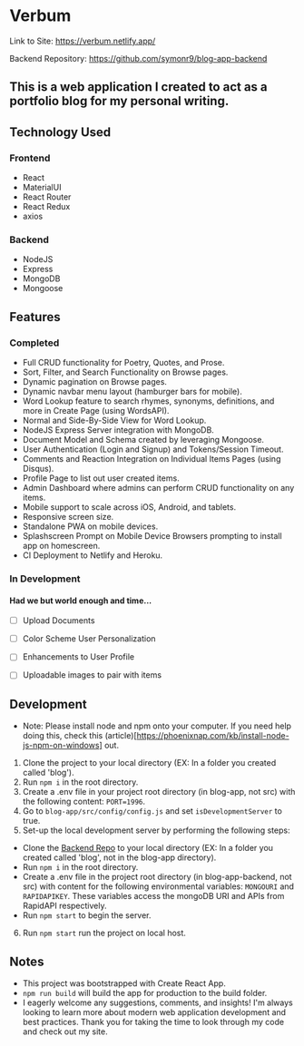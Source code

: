 # Verbum

Link to Site: https://verbum.netlify.app/

Backend Repository: https://github.com/symonr9/blog-app-backend

## This is a web application I created to act as a portfolio blog for my personal writing. 

## Technology Used

### Frontend
- React
- MaterialUI
- React Router
- React Redux
- axios

### Backend
- NodeJS
- Express
- MongoDB
- Mongoose


## Features

### Completed
- Full CRUD functionality for Poetry, Quotes, and Prose.
- Sort, Filter, and Search Functionality on Browse pages.
- Dynamic pagination on Browse pages.
- Dynamic navbar menu layout (hamburger bars for mobile).
- Word Lookup feature to search rhymes, synonyms, definitions, and more in Create Page (using WordsAPI).
- Normal and Side-By-Side View for Word Lookup.
- NodeJS Express Server integration with MongoDB.
- Document Model and Schema created by leveraging Mongoose.
- User Authentication (Login and Signup) and Tokens/Session Timeout.
- Comments and Reaction Integration on Individual Items Pages (using Disqus).
- Profile Page to list out user created items.
- Admin Dashboard where admins can perform CRUD functionality on any items.
- Mobile support to scale across iOS, Android, and tablets.
- Responsive screen size.
- Standalone PWA on mobile devices.
- Splashscreen Prompt on Mobile Device Browsers prompting to install app on homescreen.
- CI Deployment to Netlify and Heroku.

### In Development

#### Had we but world enough and time...
- [ ] Upload Documents
- [ ] Color Scheme User Personalization 
- [ ] Enhancements to User Profile
- [ ] Uploadable images to pair with items


## Development

- Note: Please install node and npm onto your computer. If you need help doing this, check this (article)[https://phoenixnap.com/kb/install-node-js-npm-on-windows] out. 

1. Clone the project to your local directory (EX: In a folder you created called 'blog').
2. Run `npm i` in the root directory.
3. Create a .env file in your project root directory (in blog-app, not src) with the following content: `PORT=1996`.
4. Go to `blog-app/src/config/config.js` and set `isDevelopmentServer` to true.
5. Set-up the local development server by performing the following steps:
  - Clone the [Backend Repo](https://github.com/symonr9/blog-app-backend) to your local directory (EX: In a folder you created called 'blog', not in the blog-app directory).
  - Run `npm i` in the root directory.
  - Create a .env file in the project root directory (in blog-app-backend, not src) with content for the following environmental variables: `MONGOURI` and `RAPIDAPIKEY`. These variables access the mongoDB URI and APIs from RapidAPI respectively.
  - Run `npm start` to begin the server. 
6. Run `npm start` run the project on local host.



## Notes

- This project was bootstrapped with Create React App.
- `npm run build` will build the app for production to the build folder.
- I eagerly welcome any suggestions, comments, and insights! I'm always looking to learn more about modern web application development and best practices. Thank you for taking the time to look through my code and check out my site. 
